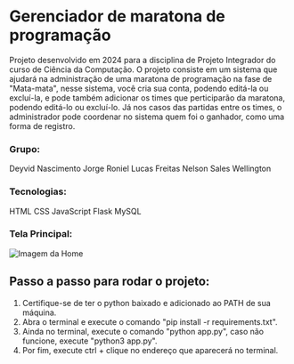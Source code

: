 # Gerenciador de maratona de programação

Projeto desenvolvido em 2024 para a disciplina de Projeto Integrador do curso de Ciência da Computação. O projeto consiste em um sistema que ajudará na administração de uma maratona de programação na fase de "Mata-mata", nesse sistema, você cria sua conta, podendo editá-la ou excluí-la, e pode também adicionar os times que perticiparão da maratona, podendo editá-lo ou excluí-lo. Já nos casos das partidas entre os times, o administrador pode coordenar no sistema quem foi o ganhador, como uma forma de registro.

### Grupo: 

Deyvid Nascimento
Jorge Roniel
Lucas Freitas
Nelson Sales
Wellington

### Tecnologias:

HTML
CSS
JavaScript
Flask
MySQL

### Tela Principal: 

![Imagem da Home](https://drive.google.com/file/d/1C31gGPwo2LSd3-DwBhvflTIjTcG1c8jB/view?usp=drive_link)


## Passo a passo para rodar o projeto: 
1. Certifique-se de ter o python baixado e adicionado ao PATH de sua máquina.
2. Abra o terminal e execute o comando "pip install -r requirements.txt".
3. Ainda no terminal, execute o comando "python app.py", caso não funcione, execute "python3 app.py".
4. Por fim, execute ctrl + clique no endereço que aparecerá no terminal.
